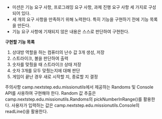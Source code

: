 * 미션은 기능 요구 사항, 프로그래밍 요구 사항, 과제 진행 요구 사항 세 가지로 구성되어 있다.
* 세 개의 요구 사항을 만족하기 위해 노력한다. 특히 기능을 구현하기 전에 기능 목록을 만든다.
* 기능 요구 사항에 기재되지 않은 내용은 스스로 판단하여 구현한다.

**구현할 기능 목록**

1. 상대방 역할을 하는 컴퓨터의 난수 값 3개 생성, 저장 
2. 스트라이크, 볼을 판단하여 출력
2. 숫자를 맞췄을 때 스트라이크 상태 저장
3. 숫자 3개를 모두 맞췄는지에 대해 판단
3. 게임이 끝난 경우 새로 시작할 지, 종료할 지 결정


주의사항
camp.nextstep.edu.missionutils에서 제공하는 Randoms 및 Console API를 사용하여 구현해야 한다.
Random 값 추출은 camp.nextstep.edu.missionutils.Randoms의 pickNumberInRange()를 활용한다.
사용자가 입력하는 값은 camp.nextstep.edu.missionutils.Console의 readLine()을 활용한다.